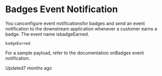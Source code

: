 # Badges Event Notification

You canconfigure event notificationsfor badges and send an event notification to the downstream application whenever a customer earns a badge. The event name isbadgeEarned.

`badgeEarned`

For a sample payload, refer to the documentation onBadges event notification.

Updated7 months ago